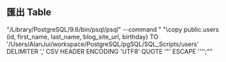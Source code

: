## 匯出 Table

"/Library/PostgreSQL/9.6/bin/psql/psql" --command " "\\copy public.users (id, first_name, last_name, blog_site_url, birthday) TO '/Users/AlanJui/workspace/PostgreSQL/pgSQL/SQL_Scripts/users' DELIMITER ',' CSV HEADER ENCODING 'UTF8' QUOTE '\"' ESCAPE '''';""

